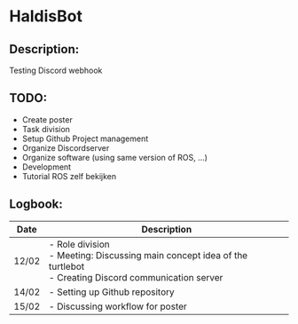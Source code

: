 # HaldisBot

## Description:
Testing Discord webhook

## TODO:
 
- Create poster
- Task division
- Setup Github Project management
- Organize Discordserver
- Organize software (using same version of ROS, ...)
- Development
- Tutorial ROS zelf bekijken


## Logbook:

| Date  | Description                                                                                       |
|-------|---------------------------------------------------------------------------------------------------|
| 12/02 | - Role division <br> - Meeting: Discussing main concept idea of the turtlebot <br> - Creating Discord communication server
| 14/02 | - Setting up Github repository
| 15/02 | - Discussing workflow for poster


